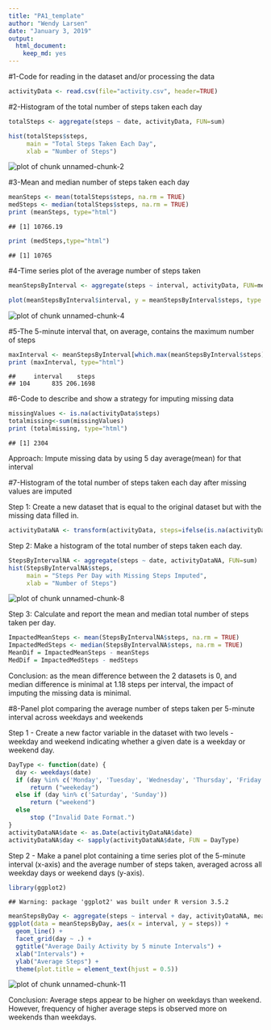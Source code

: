 ```yaml
---
title: "PA1_template"
author: "Wendy Larsen"
date: "January 3, 2019"
output: 
  html_document: 
    keep_md: yes
---
```


#1-Code for reading in the dataset and/or processing the data


```r
activityData <- read.csv(file="activity.csv", header=TRUE)
```

#2-Histogram of the total number of steps taken each day


```r
totalSteps <- aggregate(steps ~ date, activityData, FUN=sum)

hist(totalSteps$steps,
     main = "Total Steps Taken Each Day",
     xlab = "Number of Steps")
```

![plot of chunk unnamed-chunk-2](figure/unnamed-chunk-2-1.png)

#3-Mean and median number of steps taken each day


```r
meanSteps <- mean(totalSteps$steps, na.rm = TRUE)
medSteps <- median(totalSteps$steps, na.rm = TRUE)
print (meanSteps, type="html")
```

```
## [1] 10766.19
```

```r
print (medSteps,type="html")
```

```
## [1] 10765
```

#4-Time series plot of the average number of steps taken


```r
meanStepsByInterval <- aggregate(steps ~ interval, activityData, FUN=mean, na.rm=TRUE)

plot(meanStepsByInterval$interval, y = meanStepsByInterval$steps, type = "l")
```

![plot of chunk unnamed-chunk-4](figure/unnamed-chunk-4-1.png)
  
#5-The 5-minute interval that, on average, contains the maximum number of steps


```r
maxInterval <- meanStepsByInterval[which.max(meanStepsByInterval$steps),]
print (maxInterval, type="html")
```

```
##     interval    steps
## 104      835 206.1698
```

#6-Code to describe and show a strategy for imputing missing data


```r
missingValues <- is.na(activityData$steps)
totalmissing<-sum(missingValues)
print (totalmissing, type="html")
```

```
## [1] 2304
```
Approach: Impute missing data by using 5 day average(mean) for that interval

#7-Histogram of the total number of steps taken each day after missing values are imputed

Step 1: Create a new dataset that is equal to the original dataset but with the missing data filled in.


```r
activityDataNA <- transform(activityData, steps=ifelse(is.na(activityData$steps),   meanStepsByInterval$steps[match(activityData$interval,meanStepsByInterval$interval)],activityData$steps))
```

Step 2: Make a histogram of the total number of steps taken each day. 


```r
StepsByIntervalNA <- aggregate(steps ~ date, activityDataNA, FUN=sum)
hist(StepsByIntervalNA$steps,
     main = "Steps Per Day with Missing Steps Imputed",
     xlab = "Number of Steps")
```

![plot of chunk unnamed-chunk-8](figure/unnamed-chunk-8-1.png)

Step 3: Calculate and report the mean and median total number of steps taken per day.


```r
ImpactedMeanSteps <- mean(StepsByIntervalNA$steps, na.rm = TRUE)
ImpactedMedSteps <- median(StepsByIntervalNA$steps, na.rm = TRUE)
MeanDif = ImpactedMeanSteps - meanSteps
MedDif = ImpactedMedSteps - medSteps
```
Conclusion: as the mean difference between the 2 datasets is 0, and median difference is minimal at 1.18 steps per interval, the impact of imputing the missing data is minimal.

#8-Panel plot comparing the average number of steps taken per 5-minute interval across weekdays and weekends

Step 1 - Create a new factor variable in the dataset with two levels - weekday and weekend indicating whether a given date is a weekday or weekend day.


```r
DayType <- function(date) {
  day <- weekdays(date)
  if (day %in% c('Monday', 'Tuesday', 'Wednesday', 'Thursday', 'Friday'))
      return ("weekeday")
  else if (day %in% c('Saturday', 'Sunday'))
      return ("weekend")
  else
      stop ("Invalid Date Format.")
}
activityDataNA$date <- as.Date(activityDataNA$date)
activityDataNA$day <- sapply(activityDataNA$date, FUN = DayType)
```

Step 2 - Make a panel plot containing a time series plot of the 5-minute interval (x-axis) and the average number of steps taken, averaged across all weekday days or weekend days (y-axis). 


```r
library(ggplot2)
```

```
## Warning: package 'ggplot2' was built under R version 3.5.2
```

```r
meanStepsByDay <- aggregate(steps ~ interval + day, activityDataNA, mean)
ggplot(data = meanStepsByDay, aes(x = interval, y = steps)) + 
  geom_line() +
  facet_grid(day ~ .) +
  ggtitle("Average Daily Activity by 5 minute Intervals") +
  xlab("Intervals") +
  ylab("Average Steps") +
  theme(plot.title = element_text(hjust = 0.5))
```

![plot of chunk unnamed-chunk-11](figure/unnamed-chunk-11-1.png)

Conclusion: Average steps appear to be higher on weekdays than weekend. However, frequency of higher average steps is observed more on weekends than weekdays.
